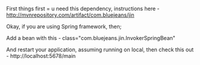 First things first = u need this dependency, instructions here - http://mvnrepository.com/artifact/com.bluejeans/jin

Okay, if you are using Spring framework, then;

Add a bean with this - class="com.bluejeans.jin.InvokerSpringBean"

And restart your application, assuming running on local, then check this out - http://localhost:5678/main 
